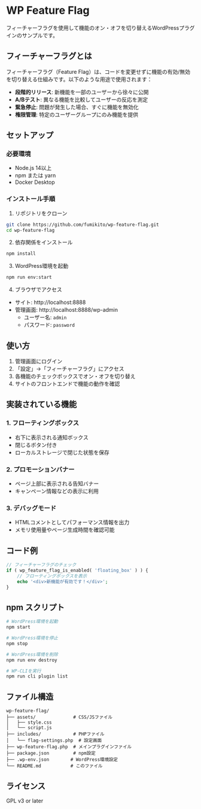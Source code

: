 # WP Feature Flag

フィーチャーフラグを使用して機能のオン・オフを切り替えるWordPressプラグインのサンプルです。

## フィーチャーフラグとは

フィーチャーフラグ（Feature Flag）は、コードを変更せずに機能の有効/無効を切り替える仕組みです。以下のような用途で使用されます：

- **段階的リリース**: 新機能を一部のユーザーから徐々に公開
- **A/Bテスト**: 異なる機能を比較してユーザーの反応を測定
- **緊急停止**: 問題が発生した場合、すぐに機能を無効化
- **権限管理**: 特定のユーザーグループにのみ機能を提供

## セットアップ

### 必要環境

- Node.js 14以上
- npm または yarn
- Docker Desktop

### インストール手順

1. リポジトリをクローン
```bash
git clone https://github.com/fumikito/wp-feature-flag.git
cd wp-feature-flag
```

2. 依存関係をインストール
```bash
npm install
```

3. WordPress環境を起動
```bash
npm run env:start
```

4. ブラウザでアクセス
- サイト: http://localhost:8888
- 管理画面: http://localhost:8888/wp-admin
  - ユーザー名: `admin`
  - パスワード: `password`

## 使い方

1. 管理画面にログイン
2. 「設定」→「フィーチャーフラグ」にアクセス
3. 各機能のチェックボックスでオン・オフを切り替え
4. サイトのフロントエンドで機能の動作を確認

## 実装されている機能

### 1. フローティングボックス
- 右下に表示される通知ボックス
- 閉じるボタン付き
- ローカルストレージで閉じた状態を保存

### 2. プロモーションバナー
- ページ上部に表示される告知バナー
- キャンペーン情報などの表示に利用

### 3. デバッグモード
- HTMLコメントとしてパフォーマンス情報を出力
- メモリ使用量やページ生成時間を確認可能

## コード例

```php
// フィーチャーフラグのチェック
if ( wp_feature_flag_is_enabled( 'floating_box' ) ) {
    // フローティングボックスを表示
    echo '<div>新機能が有効です！</div>';
}
```

## npm スクリプト

```bash
# WordPress環境を起動
npm start

# WordPress環境を停止
npm stop

# WordPress環境を削除
npm run env destroy

# WP-CLIを実行
npm run cli plugin list
```

## ファイル構造

```
wp-feature-flag/
├── assets/              # CSS/JSファイル
│   ├── style.css
│   └── script.js
├── includes/            # PHPファイル
│   └── flag-settings.php  # 設定画面
├── wp-feature-flag.php  # メインプラグインファイル
├── package.json         # npm設定
├── .wp-env.json        # WordPress環境設定
└── README.md           # このファイル
```

## ライセンス

GPL v3 or later
